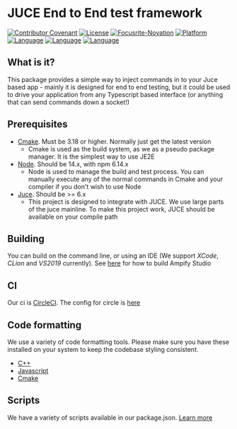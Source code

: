 # JUCE End to End test framework

[![Contributor Covenant](https://img.shields.io/badge/Contributor%20Covenant-2.1-4baaaa.svg)](CODE_OF_CONDUCT.md)
[![License](https://img.shields.io/badge/License-Apache%202.0-blue.svg)](https://opensource.org/licenses/Apache-2.0)
[![Focusrite-Novation](https://circleci.com/gh/Focusrite-Novation/juce-end-to-end.svg?style=shield&circle-token=11bdc9a65f58ecac7388d385b1ed052c848c4924)](https://app.circleci.com/pipelines/github/Focusrite-Novation/juce-end-to-end)
[![Platform](https://img.shields.io/static/v1?label=Platform&message=macOS%20%7C%20windows&color=pink&style=flat)](./documentation/building.md)
[![Language](https://img.shields.io/static/v1?label=Language&message=C%2B%2B&color=orange&style=flat)](./documentation/building.md)
[![Language](https://img.shields.io/static/v1?label=Language&message=Typescript&color=orange&style=flat)](./documentation/building.md)
[![Language](https://img.shields.io/static/v1?label=Language&message=Cmake&color=orange&style=flat)](https://www.cmake.org)



## What is it?

This package provides a simple way to inject commands in to your Juce based app - mainly it is designed for end to end testing, but it could be used to drive your application from any Typescript based interface (or anything that can send commands down a socket!)

## Prerequisites

- [Cmake](https://www.cmake.org). Must be 3.18 or higher. Normally just get the latest version
  - Cmake is used as the build system, as we as a pseudo package manager. It is the simplest way to use JE2E
- [Node](https://nodejs.org/en/). Should be 14.x, with npm 6.14.x
  - Node is used to manage the build and test process. You can manually execute any of the normal commands in Cmake and your compiler if you don't wish to use Node
- [Juce](https://juce.com). Should be >= 6.x
  - This project is designed to integrate with JUCE. We use large parts of the juce mainline. To make this project work, JUCE should be available on your compile path

## Building

You can build on the command line, or using an IDE (We support _XCode_, _CLion_ and _VS2019_ currently). See [here](./documentation/building.md) for how to build Ampify Studio

## CI

Our ci is [CircleCI](https://www.circleci.com). The config for circle is [here](./.circleci/config.yml)

## Code formatting

We use a variety of code formatting tools. Please make sure you have these installed on your system to keep the codebase styling consistent.

- [C++](./documentation/cplusplus.md)
- [Javascript](./documentation/javascript.md)
- [Cmake](./documentation/cmake.md)

## Scripts

We have a variety of scripts available in our package.json. [Learn more](./documentation/scripts.md)
